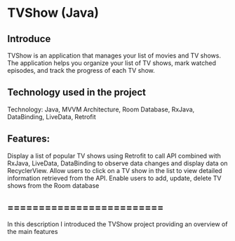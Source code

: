 # TVShow (Java)
## Introduce
TVShow is an application that manages your list of movies and TV shows. The application helps you organize your list of TV shows, mark watched episodes, and track the progress of each TV show.
## Technology used in the project
Technology: Java, MVVM Architecture, Room Database, RxJava,
DataBinding, LiveData, Retrofit
## Features:
Display a list of popular TV shows using Retrofit to call API combined with
RxJava, LiveData, DataBinding to observe data changes and display data
on RecyclerView.
Allow users to click on a TV show in the list to view detailed information
retrieved from the API.
Enable users to add, update, delete TV shows from the Room database
## =========================
In this description I introduced the TVShow project providing an overview of the main features
